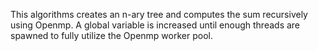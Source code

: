 This algorithms creates an n-ary tree and computes the sum recursively using 
Openmp. A global variable is increased until enough threads are spawned to 
fully utilize the Openmp worker pool.


